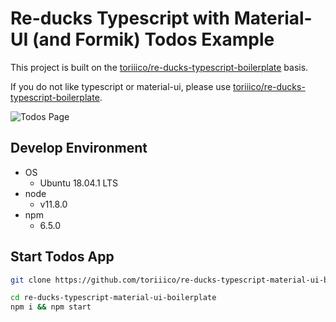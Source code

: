 # Re-ducks Typescript with Material-UI (and Formik) Todos Example

This project is built on the [toriiico/re-ducks-typescript-boilerplate](https://github.com/toriiico/re-ducks-typescript-boilerplate) basis.

If you do not like typescript or material-ui, please use [toriiico/re-ducks-typescript-boilerplate](https://github.com/toriiico/re-ducks-typescript-boilerplate).

![Todos Page](/misc/screenshots/todos_pate.png?raw=true "Todos Page")

## Develop Environment

- OS
  - Ubuntu 18.04.1 LTS
- node
  - v11.8.0
- npm
  - 6.5.0

## Start Todos App

```bash
git clone https://github.com/toriiico/re-ducks-typescript-material-ui-boilerplate.git

cd re-ducks-typescript-material-ui-boilerplate
npm i && npm start
```
